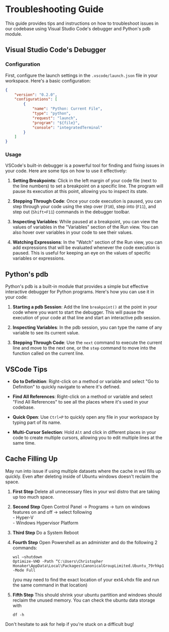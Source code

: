 # Troubleshooting Guide

This guide provides tips and instructions on how to troubleshoot issues in our codebase using Visual Studio Code's debugger and Python's pdb module.

## Visual Studio Code's Debugger

### Configuration

First, configure the launch settings in the `.vscode/launch.json` file in your workspace. Here's a basic configuration:

```json
{
    "version": "0.2.0",
    "configurations": [
        {
            "name": "Python: Current File",
            "type": "python",
            "request": "launch",
            "program": "${file}",
            "console": "integratedTerminal"
        }
    ]
}
```

### Usage
VSCode's built-in debugger is a powerful tool for finding and fixing issues in your code. Here are some tips on how to use it effectively:

1. **Setting Breakpoints**: Click in the left margin of your code file (next to the line numbers) to set a breakpoint on a specific line. The program will pause its execution at this point, allowing you to inspect its state.

2. **Stepping Through Code**: Once your code execution is paused, you can step through your code using the step over (`F10`), step into (`F11`), and step out (`Shift+F11`) commands in the debugger toolbar.

3. **Inspecting Variables**: While paused at a breakpoint, you can view the values of variables in the "Variables" section of the Run view. You can also hover over variables in your code to see their values.

4. **Watching Expressions**: In the "Watch" section of the Run view, you can add expressions that will be evaluated whenever the code execution is paused. This is useful for keeping an eye on the values of specific variables or expressions.


## Python's pdb

Python's pdb is a built-in module that provides a simple but effective interactive debugger for Python programs. Here's how you can use it in your code:

1. **Starting a pdb Session**: Add the line `breakpoint()` at the point in your code where you want to start the debugger. This will pause the execution of your code at that line and start an interactive pdb session.

2. **Inspecting Variables**: In the pdb session, you can type the name of any variable to see its current value.

3. **Stepping Through Code**: Use the `next` command to execute the current line and move to the next one, or the `step` command to move into the function called on the current line.


## VSCode Tips

- **Go to Definition**: Right-click on a method or variable and select "Go to Definition" to quickly navigate to where it's defined.

- **Find All References**: Right-click on a method or variable and select "Find All References" to see all the places where it's used in your codebase.

- **Quick Open**: Use `Ctrl+P` to quickly open any file in your workspace by typing part of its name.

- **Multi-Cursor Selection**: Hold `Alt` and click in different places in your code to create multiple cursors, allowing you to edit multiple lines at the same time.

## Cache Filling Up
May run into issue if using multiple datasets where the cache in wsl fills up quickly. Even after deleting inside of Ubuntu windows doesn't reclaim the space.
1. **First Step** Delete all unnecessary files in your wsl distro that are taking up too much space.
2. **Second Step** Open Control Panel -> Programs -> turn on windows features on and off -> select following  
        - Hyper-V  
        - Windows Hypervisor Platform

3.  **Third Step** Do a System Reboot
4.  **Fourth Step** Open Powershell as an administer and do the following 2 commands:
    ```console
    wsl –shutdown
    Optimize-VHD -Path “C:\Users\Christopher Honaker\AppData\Local\Packages\CanonicalGroupLimited.Ubuntu_79rhkp1fndgsc\ext4.vhdx” -Mode Full
    ```
    (you may need to find the exact location of your ext4.vhdx file and run the same command in that location)
5. **Fifth Step** This should shrink your ubuntu partition and windows should reclaim the unused memory. 
     You can check  the ubuntu data storage with 
     ```console
     df -h
     ``` 


Don't hesitate to ask for help if you're stuck on a difficult bug!
